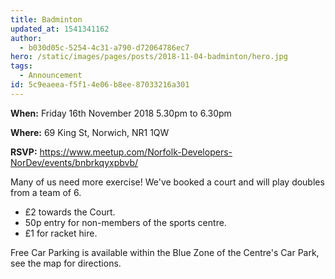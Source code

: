 ```yaml
---
title: Badminton
updated_at: 1541341162
author:
  - b030d05c-5254-4c31-a790-d72064786ec7
hero: /static/images/pages/posts/2018-11-04-badminton/hero.jpg
tags:
  - Announcement
id: 5c9eaeea-f5f1-4e06-b8ee-87033216a301
---
```

**When:** Friday 16th November 2018 5.30pm to 6.30pm

**Where:** 69 King St, Norwich, NR1 1QW

**RSVP:** <https://www.meetup.com/Norfolk-Developers-NorDev/events/bnbrkqyxpbvb/>

Many of us need more exercise! We've booked a court and will play doubles from a team of 6.

- £2 towards the Court.
- 50p entry for non-members of the sports centre.
- £1 for racket hire.

Free Car Parking is available within the Blue Zone of the Centre's Car Park, see the map for directions.
